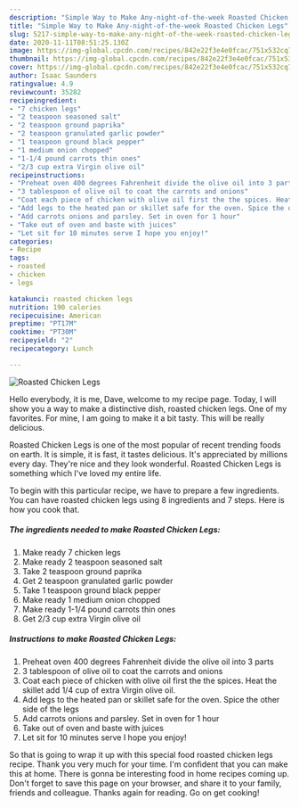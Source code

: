 ```yaml
---
description: "Simple Way to Make Any-night-of-the-week Roasted Chicken Legs"
title: "Simple Way to Make Any-night-of-the-week Roasted Chicken Legs"
slug: 5217-simple-way-to-make-any-night-of-the-week-roasted-chicken-legs
date: 2020-11-11T08:51:25.130Z
image: https://img-global.cpcdn.com/recipes/842e22f3e4e0fcac/751x532cq70/roasted-chicken-legs-recipe-main-photo.jpg
thumbnail: https://img-global.cpcdn.com/recipes/842e22f3e4e0fcac/751x532cq70/roasted-chicken-legs-recipe-main-photo.jpg
cover: https://img-global.cpcdn.com/recipes/842e22f3e4e0fcac/751x532cq70/roasted-chicken-legs-recipe-main-photo.jpg
author: Isaac Saunders
ratingvalue: 4.9
reviewcount: 35282
recipeingredient:
- "7 chicken legs"
- "2 teaspoon seasoned salt"
- "2 teaspoon ground paprika"
- "2 teaspoon granulated garlic powder"
- "1 teaspoon ground black pepper"
- "1 medium onion chopped"
- "1-1/4 pound carrots thin ones"
- "2/3 cup extra Virgin olive oil"
recipeinstructions:
- "Preheat oven 400 degrees Fahrenheit divide the olive oil into 3 parts"
- "3 tablespoon of olive oil to coat the carrots and onions"
- "Coat each piece of chicken with olive oil first the the spices. Heat the skillet add 1/4 cup of extra Virgin olive oil."
- "Add legs to the heated pan or skillet safe for the oven. Spice the other side of the legs"
- "Add carrots onions and parsley. Set in oven for 1 hour"
- "Take out of oven and baste with juices"
- "Let sit for 10 minutes serve I hope you enjoy!"
categories:
- Recipe
tags:
- roasted
- chicken
- legs

katakunci: roasted chicken legs 
nutrition: 190 calories
recipecuisine: American
preptime: "PT17M"
cooktime: "PT30M"
recipeyield: "2"
recipecategory: Lunch

---
```



![Roasted Chicken Legs](https://img-global.cpcdn.com/recipes/842e22f3e4e0fcac/751x532cq70/roasted-chicken-legs-recipe-main-photo.jpg)

Hello everybody, it is me, Dave, welcome to my recipe page. Today, I will show you a way to make a distinctive dish, roasted chicken legs. One of my favorites. For mine, I am going to make it a bit tasty. This will be really delicious.

Roasted Chicken Legs is one of the most popular of recent trending foods on earth. It is simple, it is fast, it tastes delicious. It's appreciated by millions every day. They're nice and they look wonderful. Roasted Chicken Legs is something which I've loved my entire life.




To begin with this particular recipe, we have to prepare a few ingredients. You can have roasted chicken legs using 8 ingredients and 7 steps. Here is how you cook that.

<!--inarticleads1-->

##### The ingredients needed to make Roasted Chicken Legs:

1. Make ready 7 chicken legs
1. Make ready 2 teaspoon seasoned salt
1. Take 2 teaspoon ground paprika
1. Get 2 teaspoon granulated garlic powder
1. Take 1 teaspoon ground black pepper
1. Make ready 1 medium onion chopped
1. Make ready 1-1/4 pound carrots thin ones
1. Get 2/3 cup extra Virgin olive oil




<!--inarticleads2-->

##### Instructions to make Roasted Chicken Legs:

1. Preheat oven 400 degrees Fahrenheit divide the olive oil into 3 parts
1. 3 tablespoon of olive oil to coat the carrots and onions
1. Coat each piece of chicken with olive oil first the the spices. Heat the skillet add 1/4 cup of extra Virgin olive oil.
1. Add legs to the heated pan or skillet safe for the oven. Spice the other side of the legs
1. Add carrots onions and parsley. Set in oven for 1 hour
1. Take out of oven and baste with juices
1. Let sit for 10 minutes serve I hope you enjoy!




So that is going to wrap it up with this special food roasted chicken legs recipe. Thank you very much for your time. I'm confident that you can make this at home. There is gonna be interesting food in home recipes coming up. Don't forget to save this page on your browser, and share it to your family, friends and colleague. Thanks again for reading. Go on get cooking!
